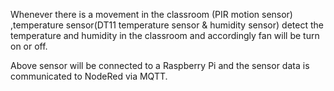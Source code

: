 Whenever there is a movement in the classroom (PIR motion sensor) ,temperature sensor(DT11 temperature sensor & humidity sensor​) detect the temperature and humidity in the classroom and accordingly fan will be turn on or off. 

Above sensor will be connected to a Raspberry Pi and the sensor data is communicated to NodeRed via MQTT.​